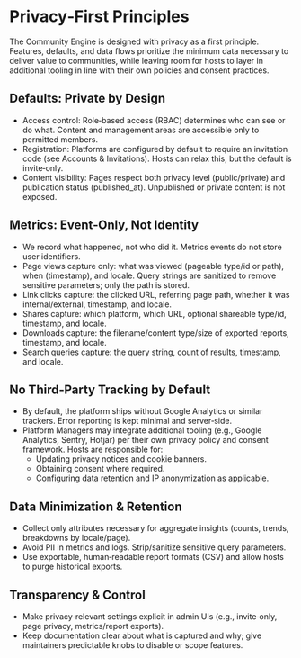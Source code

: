 # Privacy‑First Principles

The Community Engine is designed with privacy as a first principle. Features, defaults, and data flows prioritize the minimum data necessary to deliver value to communities, while leaving room for hosts to layer in additional tooling in line with their own policies and consent practices.

## Defaults: Private by Design
- Access control: Role‑based access (RBAC) determines who can see or do what. Content and management areas are accessible only to permitted members.
- Registration: Platforms are configured by default to require an invitation code (see Accounts & Invitations). Hosts can relax this, but the default is invite‑only.
- Content visibility: Pages respect both privacy level (public/private) and publication status (published_at). Unpublished or private content is not exposed.

## Metrics: Event‑Only, Not Identity
- We record what happened, not who did it. Metrics events do not store user identifiers.
- Page views capture only: what was viewed (pageable type/id or path), when (timestamp), and locale. Query strings are sanitized to remove sensitive parameters; only the path is stored.
- Link clicks capture: the clicked URL, referring page path, whether it was internal/external, timestamp, and locale.
- Shares capture: which platform, which URL, optional shareable type/id, timestamp, and locale.
- Downloads capture: the filename/content type/size of exported reports, timestamp, and locale.
- Search queries capture: the query string, count of results, timestamp, and locale.

## No Third‑Party Tracking by Default
- By default, the platform ships without Google Analytics or similar trackers. Error reporting is kept minimal and server‑side.
- Platform Managers may integrate additional tooling (e.g., Google Analytics, Sentry, Hotjar) per their own privacy policy and consent framework. Hosts are responsible for:
  - Updating privacy notices and cookie banners.
  - Obtaining consent where required.
  - Configuring data retention and IP anonymization as applicable.

## Data Minimization & Retention
- Collect only attributes necessary for aggregate insights (counts, trends, breakdowns by locale/page).
- Avoid PII in metrics and logs. Strip/sanitize sensitive query parameters.
- Use exportable, human‑readable report formats (CSV) and allow hosts to purge historical exports.

## Transparency & Control
- Make privacy‑relevant settings explicit in admin UIs (e.g., invite‑only, page privacy, metrics/report exports).
- Keep documentation clear about what is captured and why; give maintainers predictable knobs to disable or scope features.
